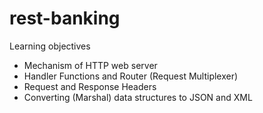 # rest-banking

Learning objectives

- Mechanism of HTTP web server
- Handler Functions and Router (Request Multiplexer)
- Request and Response Headers
- Converting (Marshal) data structures to JSON and XML
